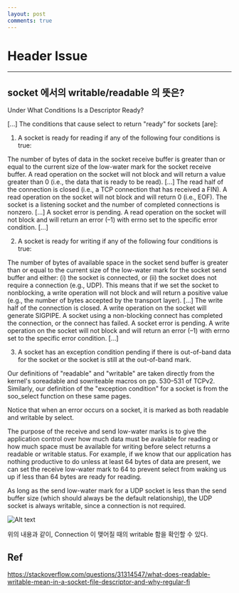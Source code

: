 ```yaml
---
layout: post
comments: true
---
```


# Header Issue

---

## socket 에서의 writable/readable 의 뜻은?

Under What Conditions Is a Descriptor Ready?

[...] The conditions that cause select to return "ready" for sockets [are]:

1. A socket is ready for reading if any of the following four conditions is true:

The number of bytes of data in the socket receive buffer is greater than or equal to the current size of the low-water mark for the socket receive buffer. A read operation on the socket will not block and will return a value greater than 0 (i.e., the data that is ready to be read). [...]
The read half of the connection is closed (i.e., a TCP connection that has received a FIN). A read operation on the socket will not block and will return 0 (i.e., EOF).
The socket is a listening socket and the number of completed connections is nonzero. [...]
A socket error is pending. A read operation on the socket will not block and will return an error (–1) with errno set to the specific error condition. [...]

2. A socket is ready for writing if any of the following four conditions is true:

The number of bytes of available space in the socket send buffer is greater than or equal to the current size of the low-water mark for the socket send buffer and either: (i) the socket is connected, or (ii) the socket does not require a connection (e.g., UDP). This means that if we set the socket to nonblocking, a write operation will not block and will return a positive value (e.g., the number of bytes accepted by the transport layer). [...]
The write half of the connection is closed. A write operation on the socket will generate SIGPIPE.
A socket using a non-blocking connect has completed the connection, or the connect has failed.
A socket error is pending. A write operation on the socket will not block and will return an error (–1) with errno set to the specific error condition. [...]

3. A socket has an exception condition pending if there is out-of-band data for the socket or the socket is still at the out-of-band mark.

Our definitions of "readable" and "writable" are taken directly from the kernel's soreadable and sowriteable macros on pp. 530–531 of TCPv2. Similarly, our definition of the "exception condition" for a socket is from the soo_select function on these same pages.

Notice that when an error occurs on a socket, it is marked as both readable and writable by select.

The purpose of the receive and send low-water marks is to give the application control over how much data must be available for reading or how much space must be available for writing before select returns a readable or writable status. For example, if we know that our application has nothing productive to do unless at least 64 bytes of data are present, we can set the receive low-water mark to 64 to prevent select from waking us up if less than 64 bytes are ready for reading.

As long as the send low-water mark for a UDP socket is less than the send buffer size (which should always be the default relationship), the UDP socket is always writable, since a connection is not required.

![Alt text](/posts/pics/summary_of_condition.png)


위의 내용과 같이, Connection 이 맺어질 때의 writable 함을 확인할 수 있다.

Ref
  - 
https://stackoverflow.com/questions/31314547/what-does-readable-writable-mean-in-a-socket-file-descriptor-and-why-regular-fi

